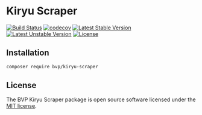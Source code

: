 # Kiryu Scraper

[![Build Status](https://github.com/BoatraceVentureProject/KiryuScraper/workflows/Tests/badge.svg)](https://github.com/BoatraceVentureProject/KiryuScraper/actions?query=workflow%3Atests)
[![codecov](https://codecov.io/gh/BoatraceVentureProject/KiryuScraper/graph/badge.svg?token=e9J3e7EDO4)](https://codecov.io/gh/BoatraceVentureProject/KiryuScraper)
[![Latest Stable Version](https://poser.pugx.org/bvp/kiryu-scraper/v/stable)](https://packagist.org/packages/bvp/kiryu-scraper)
[![Latest Unstable Version](https://poser.pugx.org/bvp/kiryu-scraper/v/unstable)](https://packagist.org/packages/bvp/kiryu-scraper)
[![License](https://poser.pugx.org/bvp/kiryu-scraper/license)](https://packagist.org/packages/bvp/kiryu-scraper)

## Installation
```bash
composer require bvp/kiryu-scraper
```

## License
The BVP Kiryu Scraper package is open source software licensed under the [MIT license](LICENSE).
